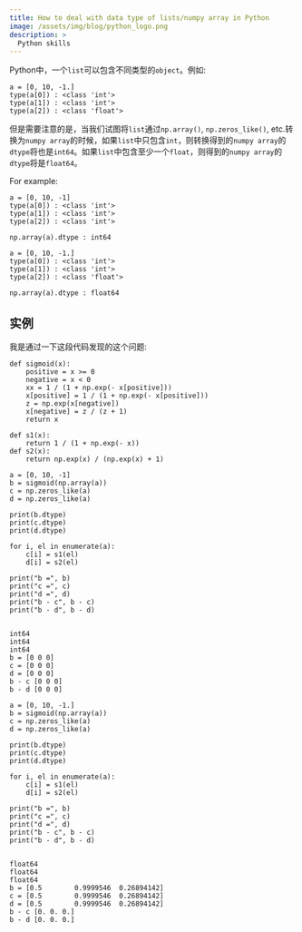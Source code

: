 ```yaml
---
title: How to deal with data type of lists/numpy array in Python
image: /assets/img/blog/python_logo.png
description: >
  Python skills 
---
```


Python中，一个`list`可以包含不同类型的`object`。例如:  
```
a = [0, 10, -1.]
type(a[0]) : <class 'int'>
type(a[1]) : <class 'int'>
type(a[2]) : <class 'float'>
```

但是需要注意的是，当我们试图将`list`通过`np.array()`, `np.zeros_like()`, etc.转换为`numpy array`的时候，如果`list`中只包含`int`，则转换得到的`numpy array`的`dtype`将也是`int64`。如果`list`中包含至少一个`float`，则得到的`numpy array`的`dtype`将是`float64`。

For example:

```
a = [0, 10, -1]
type(a[0]) : <class 'int'>
type(a[1]) : <class 'int'>
type(a[2]) : <class 'int'>

np.array(a).dtype : int64
```

```
a = [0, 10, -1.]
type(a[0]) : <class 'int'>
type(a[1]) : <class 'int'>
type(a[2]) : <class 'float'>

np.array(a).dtype : float64
```

## 实例

我是通过一下这段代码发现的这个问题:

```
def sigmoid(x):
    positive = x >= 0
    negative = x < 0
    xx = 1 / (1 + np.exp(- x[positive]))
    x[positive] = 1 / (1 + np.exp(- x[positive]))
    z = np.exp(x[negative])
    x[negative] = z / (z + 1)
    return x

def s1(x):
    return 1 / (1 + np.exp(- x))
def s2(x):
    return np.exp(x) / (np.exp(x) + 1)
```

```
a = [0, 10, -1]
b = sigmoid(np.array(a))
c = np.zeros_like(a)
d = np.zeros_like(a)

print(b.dtype)
print(c.dtype)
print(d.dtype)

for i, el in enumerate(a):
    c[i] = s1(el)
    d[i] = s2(el)
    
print("b =", b)
print("c =", c)
print("d =", d)
print("b - c", b - c)
print("b - d", b - d)


int64
int64
int64
b = [0 0 0]
c = [0 0 0]
d = [0 0 0]
b - c [0 0 0]
b - d [0 0 0]
```

```
a = [0, 10, -1.]
b = sigmoid(np.array(a))
c = np.zeros_like(a)
d = np.zeros_like(a)

print(b.dtype)
print(c.dtype)
print(d.dtype)

for i, el in enumerate(a):
    c[i] = s1(el)
    d[i] = s2(el)
    
print("b =", b)
print("c =", c)
print("d =", d)
print("b - c", b - c)
print("b - d", b - d)


float64
float64
float64
b = [0.5        0.9999546  0.26894142]
c = [0.5        0.9999546  0.26894142]
d = [0.5        0.9999546  0.26894142]
b - c [0. 0. 0.]
b - d [0. 0. 0.]
```
